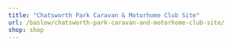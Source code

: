 ```yaml
---
title: "Chatsworth Park Caravan & Motorhome Club Site"
url: /baslow/chatsworth-park-caravan-and-motorhome-club-site/
shop: shop
---
```


